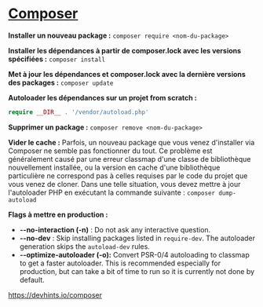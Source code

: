 # [Composer](https://getcomposer.org/doc/)


**Installer un nouveau package :** 
`composer require <nom-du-package>`

**Installer les dépendances à partir de composer.lock avec les versions spécifiées  :** 
`composer install`

**Met à jour les dépendances et composer.lock avec la dernière versions des packages :**
`composer update`

**Autoloader les dépendances sur un projet from scratch :**
```php
require __DIR__ . '/vendor/autoload.php'
```

**Supprimer un package :** 
`composer remove <nom-du-package>`

**Vider le cache :**
Parfois, un nouveau package que vous venez d'installer via Composer ne semble pas fonctionner du tout. 
Ce problème est généralement causé par une erreur classmap d'une classe de bibliothèque nouvellement installée, ou la version en cache d'une bibliothèque particulière ne correspond pas à celles requises par le code du projet que vous venez de cloner. Dans une telle situation, vous devez mettre à jour l'autoloader PHP en exécutant la commande suivante :
`composer dump-autoload`

**Flags à mettre en production :**
- **--no-interaction (-n)** : Do not ask any interactive question.
- **--no-dev** : Skip installing packages listed in `require-dev`. The autoloader generation skips the `autoload-dev` rules.
- **--optimize-autoloader (-o):** Convert PSR-0/4 autoloading to classmap to get a faster autoloader. This is recommended especially for production, but can take a bit of time to run so it is currently not done by default.



https://devhints.io/composer